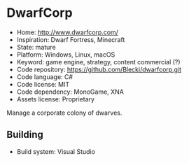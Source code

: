 # DwarfCorp

- Home: http://www.dwarfcorp.com/
- Inspiration: Dwarf Fortress, Minecraft
- State: mature
- Platform: Windows, Linux, macOS
- Keyword: game engine, strategy, content commercial (?)
- Code repository: https://github.com/Blecki/dwarfcorp.git
- Code language: C#
- Code license: MIT
- Code dependency: MonoGame, XNA
- Assets license: Proprietary

Manage a corporate colony of dwarves.

## Building

- Build system: Visual Studio
